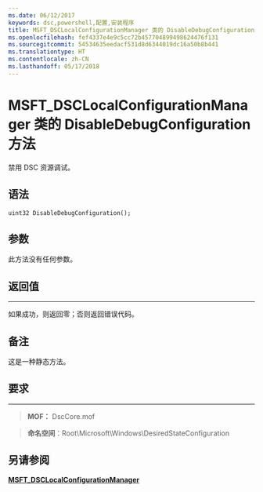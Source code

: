 ```yaml
---
ms.date: 06/12/2017
keywords: dsc,powershell,配置,安装程序
title: MSFT_DSCLocalConfigurationManager 类的 DisableDebugConfiguration 方法
ms.openlocfilehash: fef4337e4e9c5cc72b457704899498624476f131
ms.sourcegitcommit: 54534635eedacf531d8d6344019dc16a50b8b441
ms.translationtype: HT
ms.contentlocale: zh-CN
ms.lasthandoff: 05/17/2018
---
```

# <a name="disabledebugconfiguration-method-of-the-msftdsclocalconfigurationmanager-class"></a>MSFT_DSCLocalConfigurationManager 类的 DisableDebugConfiguration 方法

禁用 DSC 资源调试。

<a name="syntax"></a>语法
------

```mof
uint32 DisableDebugConfiguration();
```

<a name="parameters"></a>参数
----------

此方法没有任何参数。

## <a name="return-value"></a>返回值
------------

如果成功，则返回零；否则返回错误代码。

## <a name="remarks"></a>备注

这是一种静态方法。

## <a name="requirements"></a>要求
------------
>**MOF：** DscCore.mof

>**命名空间**：Root\Microsoft\Windows\DesiredStateConfiguration


## <a name="see-also"></a>另请参阅


[**MSFT_DSCLocalConfigurationManager**](msft-dsclocalconfigurationmanager.md)